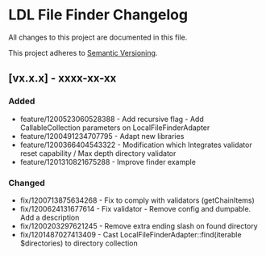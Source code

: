 # LDL File Finder Changelog

All changes to this project are documented in this file.

This project adheres to [Semantic Versioning](https://semver.org/spec/v2.0.0.html).

## [vx.x.x] - xxxx-xx-xx

### Added

- feature/1200523060528388 - Add recursive flag - Add CallableCollection parameters on LocalFileFinderAdapter 
- feature/1200491234707795 - Adapt new libraries
- feature/1200366404543322 - Modification which Integrates validator reset capability / Max depth directory validator
- feature/1201310821675288 - Improve finder example

### Changed

- fix/1200713875634268 - Fix to comply with validators (getChainItems)
- fix/1200624131677614 - Fix validator - Remove config and dumpable. Add a description
- fix/1200203297621245 - Remove extra ending slash on found directory
- fix/1201487027413409 - Cast LocalFileFinderAdapter::find(iterable $directories) to directory collection
